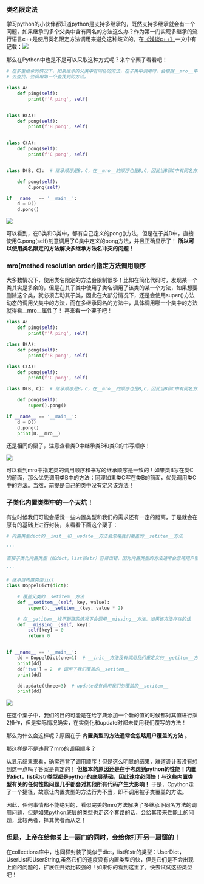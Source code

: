 
<BlogInfo id="1295" title="《流畅的python》学习笔记之多继承下同名方法的调用顺序" author="白日梦想猿" pv=0 read_times=0 pre_cost_time=135 category="《流畅的python》" tag_list="['mro', '多继承']" create_time="2022.04.07 18:36:07.916893" update_time="2022.04.07 18:36:07" />

###  类名限定法

学习python的小伙伴都知道python是支持多继承的，既然支持多继承就会有一个问题，如果继承的多个父类中含有同名的方法这么办？作为第一门实现多继承的流行语言c++是使用类名限定方法调用来避免这种歧义的。在[《浅谈c++》](http://www.lll.plus/learningPlanet/386#
"《浅谈c++》")一文中有记载：![](https://img-blog.csdnimg.cn/ae1046a93fb24d1f805964cf7debb3e2.png?x-oss-process=image/watermark,type_d3F5LXplbmhlaQ,shadow_50,text_Q1NETiBAbGl0dGxl5LquXw==,size_20,color_FFFFFF,t_70,g_se,x_16)

那么在Python中也是不是可以采取这种方式呢？来举个栗子看看吧！


```python
# 在多重继承的情况下，如果继承的父类中有同名的方法，在子类中调用时，会根据__mro__中的调用顺序
# 去查找，会调用第一个查找到的方法。

class A:
    def ping(self):
        print(f'A ping', self)


class B(A):
    def pong(self):
        print(f'B pong', self)


class C(A):
    def pong(self):
        print(f'C pong', self)


class D(B, C):  # 继承顺序是B，C，在__mro__的顺序也是B,C，因此当B和C中有同名方法时，优先调用B中的方法

    def pong(self):
        C.pong(self)

if __name__ == '__main__':
    d = D()
    d.pong()
```

![](https://img-blog.csdnimg.cn/c65e14662f7742e58692f79868609e0f.png?x-oss-process=image/watermark,type_d3F5LXplbmhlaQ,shadow_50,text_Q1NETiBAbGl0dGxl5LquXw==,size_20,color_FFFFFF,t_70,g_se,x_16)

可以看到，在B类和C类中，都有自己定义的pong()方法，但是在子类D中，直接使用C.pong(self)刻意调用了C类中定义的pong方法，并且正确显示了！
**所以可以使用类名限定的方法解决多继承方法名冲突的问题！**

### mro(method resolution order)指定方法调用顺序

大多数情况下，使用类名限定的方法会限制很多！比如在简化代码时，发现某一个类其实是多余的，但是在其子类中使用了类名调用了该类的某一个方法，如果想要删除这个类，就必须去动其子类，因此在大部分情况下，还是会使用super()方法动态的调用父类中的方法，而在多继承同名的方法中，具体调用哪一个类中的方法就得看__mro__属性了！
再来看一个栗子吧！


```python
class A:
    def ping(self):
        print(f'A ping', self)

class B(A):
    def pong(self):
        print(f'B pong', self)

class C(A):
    def pong(self):
        print(f'C pong', self)

class D(B, C):  # 继承顺序是B，C，在__mro__的顺序也是B,C，因此当B和C中有同名方法时，优先调用B中的方法

    def pong(self):
        super().pong()

if __name__ == '__main__':
    d = D()
    d.pong()
    print(D.__mro__)
```


还是相同的栗子，注意查看类D中继承类B和类C的书写顺序！

![](/media/image/2022/04/07/image-20220407183553-1.png)

可以看到mro中指定类的调用顺序和书写的继承顺序是一致的！如果类B写在类C的前面，那么优先调用类B中的方法；同理如果类C写在类B的前面，优先调用类C中的方法。当然，前提是自己的类中没有定义该方法！

### 子类化内置类型中的一个天坑！

有些时候我们可能会感觉一些内置类型和我们的需求还有一定的距离，于是就会在原有的基础上进行封装，来看看下面这个栗子：


```python
# 内置类型dict的__init__和__update__方法会忽略我们覆盖的__setitem__方法

'''

直接子类化内置类型（如dict，list和str）容易出错，因为内置类型的方法通常会忽略用户覆盖的方法。

'''

# 继承自内置类型dict
class DoppelDict(dict):

    # 覆盖父类的__setitem__方法
    def __setitem__(self, key, value):
        super().__setitem__(key, value * 2)

    # 在__getitem__找不到键的情况下会调用__missing__方法，如果该方法存在的话
    def __missing__(self, key):
        self[key] = 0
        return 0


if __name__ == '__main__':
    dd = DoppelDict(one=1)  # __init__方法没有调用我们重定义的__getitem__方法
    print(dd)
    dd['two'] = 2  # 调用了我们覆盖的__setitem__
    print(dd)

    dd.update(three=3)  # update没有调用我们的覆盖的__setitem__
    print(dd)

```

![](https://img-blog.csdnimg.cn/f824c19211bb406a90e6352daf917e4d.png?x-oss-process=image/watermark,type_d3F5LXplbmhlaQ,shadow_50,text_Q1NETiBAbGl0dGxl5LquXw==,size_20,color_FFFFFF,t_70,g_se,x_16)

 在这个栗子中，我们的目的可能是在给字典添加一个新的值的时候都对其值进行乘2操作，但是实际情况确实，在实例化和update时都未使用我们覆写的方法！

那么为什么会这样呢？原因在于 **内置类型的方法通常会忽略用户覆盖的方法** 。

那这样是不是违背了mro的调用顺序？

从显示结果来看，确实违背了调用顺序！但是这么明显的结果，难道设计者没有想到这一点吗？答案是肯定的！
**但根本的原因还是在于考虑到python的性能！内置的dict，list和str类型都是python的底层基础，因此速度必须快！与这些内置类型有关的任何性能问题几乎都会对其他所有代码产生大影响！**
于是，Cpython走了一个捷径，故意让内置类型的方法行为不当，即不调用被子类覆盖的方法。

因此，任何事情都不能绝对的，看似完美的mro方法解决了多继承下同名方法的调用问题，但是如果python底层的类型也走这个套路的话，会给其带来性能上的问题，比较两者，择其优者而从之！


### 但是，上帝在给你关上一扇门的同时，会给你打开另一扇窗的！

在collections库中，也同样封装了类似于dict，list和str的类型：UserDict，UserList和UserString,虽然它们的速度没有内置类型的快，但是它们是不会出现上面的问题的，扩展性开始比较强的！如果你的看到这里了，快去试试这些类型吧！



